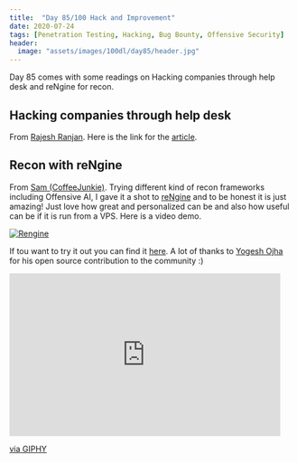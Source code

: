 ```yaml
---
title:  "Day 85/100 Hack and Improvement"
date: 2020-07-24
tags: [Penetration Testing, Hacking, Bug Bounty, Offensive Security]
header: 
  image: "assets/images/100dl/day85/header.jpg"
---
```

Day 85 comes with some readings on Hacking companies through help desk and reNgine for recon. 

## Hacking companies through help desk

From [Rajesh Ranjan](https://twitter.com/eh_rajesh). Here is the link for the [article](https://medium.com/@khaled.hassan/hacking-thousands-of-companies-through-their-helpdesk-8f180a8595ef).

## Recon with reNgine

From [Sam (CoffeeJunkie)](https://twitter.com/coffeejunkiee_). Trying different kind of recon frameworks including Offensive AI, I gave it a shot to [reNgine](https://github.com/yogeshojha/rengine) and to be honest it is just amazing! Just love how great and personalized can be and also how useful can be if it is run from a VPS. Here is a video demo. 

[![Rengine](http://img.youtube.com/vi/u8_Z2-3-o2M/0.jpg)](https://www.youtube.com/watch?v=u8_Z2-3-o2M "Rengine")

If tou want to try it out you can find it [here](https://github.com/yogeshojha/rengine). A lot of thanks to [Yogesh Ojha](https://twitter.com/ojhayogesh11) for his open source contribution to the community :)

<iframe src="https://giphy.com/embed/km2WGY0MOqwlq" width="480" height="288" frameBorder="0" class="giphy-embed" allowFullScreen></iframe><p><a href="https://giphy.com/gifs/blog-access-mexico-vs-jamaica-2015-km2WGY0MOqwlq">via GIPHY</a></p>